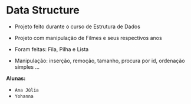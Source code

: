 # Data Structure

- Projeto feito durante o curso de Estrutura de Dados 

- Projeto com manipulação de Filmes e seus respectivos anos
- Foram feitas: Fila, Pilha e Lista 
- Manipulação: inserção, remoção, tamanho, procura por id, ordenação simples ... 


<b>Alunas:</b>
- `Ana Júlia`
- `Yohanna`
